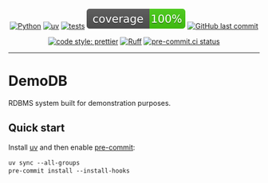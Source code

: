 <span align="center">

[![Python](https://img.shields.io/badge/Python-3.11+-blue.svg)](https://www.python.org/downloads/)
[![uv](https://img.shields.io/endpoint?url=https://raw.githubusercontent.com/astral-sh/uv/main/assets/badge/v0.json)](https://github.com/astral-sh/uv)
[![tests](https://github.com/billwallis/demodb/actions/workflows/tests.yaml/badge.svg)](https://github.com/billwallis/demodb/actions/workflows/tests.yaml)
[![coverage](coverage.svg)](https://github.com/dbrgn/coverage-badge)
[![GitHub last commit](https://img.shields.io/github/last-commit/billwallis/demodb)](https://shields.io/badges/git-hub-last-commit)

[![code style: prettier](https://img.shields.io/badge/code_style-prettier-ff69b4.svg?style=flat-square)](https://github.com/prettier/prettier)
[![Ruff](https://img.shields.io/endpoint?url=https://raw.githubusercontent.com/astral-sh/ruff/main/assets/badge/v2.json)](https://github.com/astral-sh/ruff)
[![pre-commit.ci status](https://results.pre-commit.ci/badge/github/billwallis/demodb/main.svg)](https://results.pre-commit.ci/latest/github/billwallis/demodb/main)

</span>

---

# DemoDB

RDBMS system built for demonstration purposes.

## Quick start

Install [uv](https://docs.astral.sh/uv/getting-started/installation/) and then enable [pre-commit](https://pre-commit.com/):

```shell
uv sync --all-groups
pre-commit install --install-hooks
```
